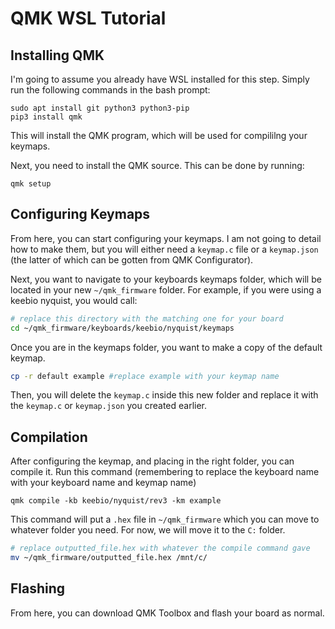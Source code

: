 # QMK WSL Tutorial

## Installing QMK

I'm going to assume you already have WSL installed for this step. Simply run the following commands in the bash prompt:

```
sudo apt install git python3 python3-pip
pip3 install qmk
```
This will install the QMK program, which will be used for compililng your keymaps.

Next, you need to install the QMK source. This can be done by running:

```
qmk setup
```

## Configuring Keymaps

From here, you can start configuring your keymaps. I am not going to detail how to make them, but you will either need a `keymap.c` file or a `keymap.json` (the latter of which can be gotten from QMK Configurator). 

Next, you want to navigate to your keyboards keymaps folder, which will be located in your new `~/qmk_firmware` folder. For example, if you were using a keebio nyquist, you would call:

```bash
# replace this directory with the matching one for your board
cd ~/qmk_firmware/keyboards/keebio/nyquist/keymaps
```

Once you are in the keymaps folder, you want to make a copy of the default keymap.

```bash
cp -r default example #replace example with your keymap name
```

Then, you will delete the `keymap.c` inside this new folder and replace it with the `keymap.c` or `keymap.json` you created earlier. 

## Compilation

After configuring the keymap, and placing in the right folder, you can compile it. Run this command (remembering to replace the keyboard name with your keyboard name and keymap name)

```
qmk compile -kb keebio/nyquist/rev3 -km example
```

This command will put a `.hex` file in `~/qmk_firmware` which you can move to whatever folder you need. For now, we will move it to the `C:` folder.

```bash
# replace outputted_file.hex with whatever the compile command gave
mv ~/qmk_firmware/outputted_file.hex /mnt/c/
```

## Flashing

From here, you can download QMK Toolbox and flash your board as normal.

